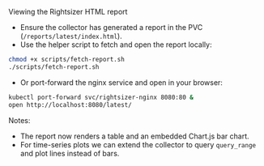 Viewing the Rightsizer HTML report

- Ensure the collector has generated a report in the PVC (`/reports/latest/index.html`).
- Use the helper script to fetch and open the report locally:

```bash
chmod +x scripts/fetch-report.sh
./scripts/fetch-report.sh
```

- Or port-forward the nginx service and open in your browser:

```bash
kubectl port-forward svc/rightsizer-nginx 8080:80 &
open http://localhost:8080/latest/
```

Notes:
- The report now renders a table and an embedded Chart.js bar chart.
- For time-series plots we can extend the collector to query `query_range` and plot lines instead of bars.
